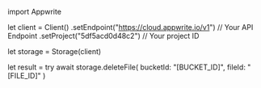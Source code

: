 import Appwrite

let client = Client()
    .setEndpoint("https://cloud.appwrite.io/v1") // Your API Endpoint
    .setProject("5df5acd0d48c2") // Your project ID

let storage = Storage(client)

let result = try await storage.deleteFile(
    bucketId: "[BUCKET_ID]",
    fileId: "[FILE_ID]"
)


